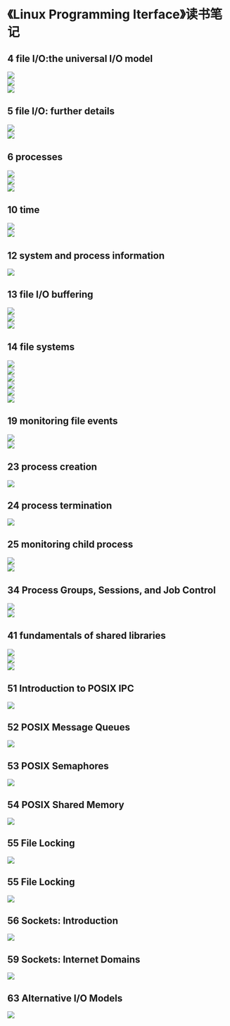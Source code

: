 # 《Linux Programming Iterface》读书笔记

## 4 file I/O:the universal I/O model
![](https://github.com/zfengzhen/Blog/blob/master/img/lpi_4_1.png)  
![](https://github.com/zfengzhen/Blog/blob/master/img/lpi_4_2.png)  
![](https://github.com/zfengzhen/Blog/blob/master/img/lpi_4_3.png)  

## 5 file I/O:  further details
![](https://github.com/zfengzhen/Blog/blob/master/img/lpi_5_1.png)  
![](https://github.com/zfengzhen/Blog/blob/master/img/lpi_5_2.png)  

## 6 processes
![](https://github.com/zfengzhen/Blog/blob/master/img/lpi_6_1.png)  
![](https://github.com/zfengzhen/Blog/blob/master/img/lpi_6_2.png)  
![](https://github.com/zfengzhen/Blog/blob/master/img/lpi_6_3.png)  

## 10 time
![](https://github.com/zfengzhen/Blog/blob/master/img/lpi_10_1.png)  
![](https://github.com/zfengzhen/Blog/blob/master/img/lpi_10_2.png)   

## 12 system and process information
![](https://github.com/zfengzhen/Blog/blob/master/img/lpi_12_1.png)  

## 13 file I/O buffering
![](https://github.com/zfengzhen/Blog/blob/master/img/lpi_13_1.png)  
![](https://github.com/zfengzhen/Blog/blob/master/img/lpi_13_2.png)  
![](https://github.com/zfengzhen/Blog/blob/master/img/lpi_13_3.png)  

## 14 file systems
![](https://github.com/zfengzhen/Blog/blob/master/img/lpi_13_1.png)  
![](https://github.com/zfengzhen/Blog/blob/master/img/lpi_14_2.png)  
![](https://github.com/zfengzhen/Blog/blob/master/img/lpi_14_3.png)  
![](https://github.com/zfengzhen/Blog/blob/master/img/lpi_14_4.png)  
![](https://github.com/zfengzhen/Blog/blob/master/img/lpi_14_5.png)  
![](https://github.com/zfengzhen/Blog/blob/master/img/lpi_14_6.png)

## 19 monitoring file events
![](https://github.com/zfengzhen/Blog/blob/master/img/lpi_19_1.png)    
![](https://github.com/zfengzhen/Blog/blob/master/img/lpi_19_2.png)    

## 23 process creation
![](https://github.com/zfengzhen/Blog/blob/master/img/lpi_23_1.png)    

## 24 process termination
![](https://github.com/zfengzhen/Blog/blob/master/img/lpi_24_1.png)    

## 25 monitoring child process
![](https://github.com/zfengzhen/Blog/blob/master/img/lpi_25_1.png)    
![](https://github.com/zfengzhen/Blog/blob/master/img/lpi_25_2.png)   

## 34 Process Groups, Sessions, and Job Control
![](https://github.com/zfengzhen/Blog/blob/master/img/lpi_34_1.png)    
![](https://github.com/zfengzhen/Blog/blob/master/img/lpi_34_2.png)   

## 41 fundamentals of shared libraries
![](https://github.com/zfengzhen/Blog/blob/master/img/lpi_41_1.png)    
![](https://github.com/zfengzhen/Blog/blob/master/img/lpi_41_2.png)    
![](https://github.com/zfengzhen/Blog/blob/master/img/lpi_41_3.png)    

## 51 Introduction to POSIX IPC
![](https://github.com/zfengzhen/Blog/blob/master/img/lpi_51_1.png)   

## 52 POSIX Message Queues
![](https://github.com/zfengzhen/Blog/blob/master/img/lpi_52_1.png)   

## 53 POSIX Semaphores
![](https://github.com/zfengzhen/Blog/blob/master/img/lpi_53_1.png)  

## 54 POSIX Shared Memory
![](https://github.com/zfengzhen/Blog/blob/master/img/lpi_54_1.png)  

## 55 File Locking
![](https://github.com/zfengzhen/Blog/blob/master/img/lpi_55_1.png)  

## 55 File Locking
![](https://github.com/zfengzhen/Blog/blob/master/img/lpi_55_1.png)  

## 56 Sockets: Introduction
![](https://github.com/zfengzhen/Blog/blob/master/img/lpi_56_1.png)  

## 59 Sockets: Internet Domains
![](https://github.com/zfengzhen/Blog/blob/master/img/lpi_59_1.png)   

## 63 Alternative I/O Models
![](https://github.com/zfengzhen/Blog/blob/master/img/lpi_63_1.png)   

